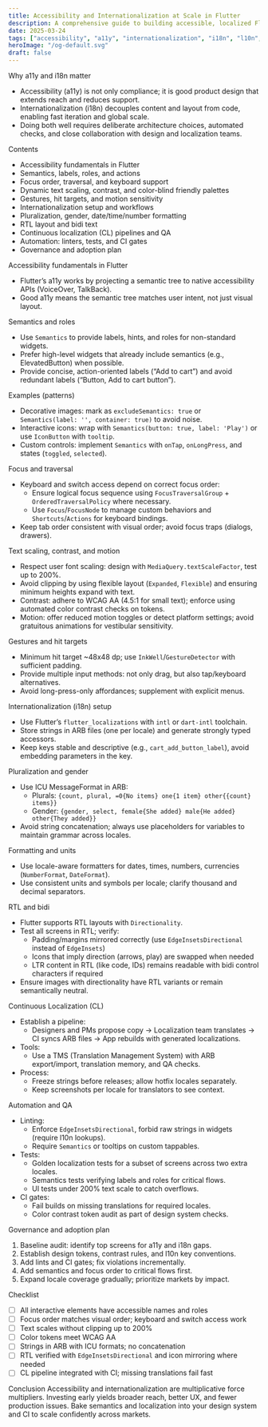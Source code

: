 ```yaml
---
title: Accessibility and Internationalization at Scale in Flutter
description: A comprehensive guide to building accessible, localized Flutter apps at enterprise scale, from semantics and focus management to RTL, pluralization, and continuous localization.
date: 2025-03-24
tags: ["accessibility", "a11y", "internationalization", "i18n", "l10n", "flutter", "rtl"]
heroImage: "/og-default.svg"
draft: false
---
```


Why a11y and i18n matter
- Accessibility (a11y) is not only compliance; it is good product design that extends reach and reduces support.
- Internationalization (i18n) decouples content and layout from code, enabling fast iteration and global scale.
- Doing both well requires deliberate architecture choices, automated checks, and close collaboration with design and localization teams.

Contents
- Accessibility fundamentals in Flutter
- Semantics, labels, roles, and actions
- Focus order, traversal, and keyboard support
- Dynamic text scaling, contrast, and color-blind friendly palettes
- Gestures, hit targets, and motion sensitivity
- Internationalization setup and workflows
- Pluralization, gender, date/time/number formatting
- RTL layout and bidi text
- Continuous localization (CL) pipelines and QA
- Automation: linters, tests, and CI gates
- Governance and adoption plan

Accessibility fundamentals in Flutter
- Flutter’s a11y works by projecting a semantic tree to native accessibility APIs (VoiceOver, TalkBack).
- Good a11y means the semantic tree matches user intent, not just visual layout.

Semantics and roles
- Use `Semantics` to provide labels, hints, and roles for non-standard widgets.
- Prefer high-level widgets that already include semantics (e.g., ElevatedButton) when possible.
- Provide concise, action-oriented labels (“Add to cart”) and avoid redundant labels (“Button, Add to cart button”).

Examples (patterns)
- Decorative images: mark as `excludeSemantics: true` or `Semantics(label: '', container: true)` to avoid noise.
- Interactive icons: wrap with `Semantics(button: true, label: 'Play')` or use `IconButton` with `tooltip`.
- Custom controls: implement `Semantics` with `onTap`, `onLongPress`, and states (`toggled`, `selected`).

Focus and traversal
- Keyboard and switch access depend on correct focus order:
  - Ensure logical focus sequence using `FocusTraversalGroup` + `OrderedTraversalPolicy` where necessary.
  - Use `Focus`/`FocusNode` to manage custom behaviors and `Shortcuts`/`Actions` for keyboard bindings.
- Keep tab order consistent with visual order; avoid focus traps (dialogs, drawers).

Text scaling, contrast, and motion
- Respect user font scaling: design with `MediaQuery.textScaleFactor`, test up to 200%.
- Avoid clipping by using flexible layout (`Expanded`, `Flexible`) and ensuring minimum heights expand with text.
- Contrast: adhere to WCAG AA (4.5:1 for small text); enforce using automated color contrast checks on tokens.
- Motion: offer reduced motion toggles or detect platform settings; avoid gratuitous animations for vestibular sensitivity.

Gestures and hit targets
- Minimum hit target ~48x48 dp; use `InkWell`/`GestureDetector` with sufficient padding.
- Provide multiple input methods: not only drag, but also tap/keyboard alternatives.
- Avoid long-press-only affordances; supplement with explicit menus.

Internationalization (i18n) setup
- Use Flutter’s `flutter_localizations` with `intl` or `dart-intl` toolchain.
- Store strings in ARB files (one per locale) and generate strongly typed accessors.
- Keep keys stable and descriptive (e.g., `cart_add_button_label`), avoid embedding parameters in the key.

Pluralization and gender
- Use ICU MessageFormat in ARB:
  - Plurals: `{count, plural, =0{No items} one{1 item} other{{count} items}}`
  - Gender: `{gender, select, female{She added} male{He added} other{They added}}`
- Avoid string concatenation; always use placeholders for variables to maintain grammar across locales.

Formatting and units
- Use locale-aware formatters for dates, times, numbers, currencies (`NumberFormat`, `DateFormat`).
- Use consistent units and symbols per locale; clarify thousand and decimal separators.

RTL and bidi
- Flutter supports RTL layouts with `Directionality`.
- Test all screens in RTL; verify:
  - Padding/margins mirrored correctly (use `EdgeInsetsDirectional` instead of `EdgeInsets`)
  - Icons that imply direction (arrows, play) are swapped when needed
  - LTR content in RTL (like code, IDs) remains readable with bidi control characters if required
- Ensure images with directionality have RTL variants or remain semantically neutral.

Continuous Localization (CL)
- Establish a pipeline:
  - Designers and PMs propose copy → Localization team translates → CI syncs ARB files → App rebuilds with generated localizations.
- Tools:
  - Use a TMS (Translation Management System) with ARB export/import, translation memory, and QA checks.
- Process:
  - Freeze strings before releases; allow hotfix locales separately.
  - Keep screenshots per locale for translators to see context.

Automation and QA
- Linting:
  - Enforce `EdgeInsetsDirectional`, forbid raw strings in widgets (require l10n lookups).
  - Require `Semantics` or tooltips on custom tappables.
- Tests:
  - Golden localization tests for a subset of screens across two extra locales.
  - Semantics tests verifying labels and roles for critical flows.
  - UI tests under 200% text scale to catch overflows.
- CI gates:
  - Fail builds on missing translations for required locales.
  - Color contrast token audit as part of design system checks.

Governance and adoption plan
1) Baseline audit: identify top screens for a11y and i18n gaps.
2) Establish design tokens, contrast rules, and l10n key conventions.
3) Add lints and CI gates; fix violations incrementally.
4) Add semantics and focus order to critical flows first.
5) Expand locale coverage gradually; prioritize markets by impact.

Checklist
- [ ] All interactive elements have accessible names and roles
- [ ] Focus order matches visual order; keyboard and switch access work
- [ ] Text scales without clipping up to 200%
- [ ] Color tokens meet WCAG AA
- [ ] Strings in ARB with ICU formats; no concatenation
- [ ] RTL verified with `EdgeInsetsDirectional` and icon mirroring where needed
- [ ] CL pipeline integrated with CI; missing translations fail fast

Conclusion
Accessibility and internationalization are multiplicative force multipliers. Investing early yields broader reach, better UX, and fewer production issues. Bake semantics and localization into your design system and CI to scale confidently across markets.